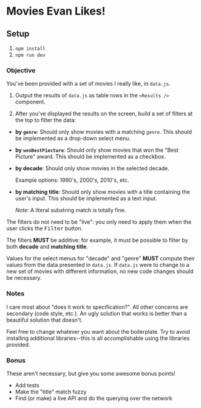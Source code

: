 # Movies Evan Likes!

## Setup

1. `npm install`
1. `npm run dev`

### Objective

You've been provided with a set of movies I really like, in `data.js`.

1. Output the results of `data.js` as table rows in the `<Results />`
  component.

1. After you've displayed the results on the screen, build a set of filters at
  the top to filter the data:

  - **by `genre`**: Should only show movies with a matching `genre`. This
    should be implemented as a drop-down select menu.
  - **by `wonBestPiecture`**: Should only show movies that won the
    "Best Picture" award. This should be implemented as a checkbox.
  - **by decade**: Should only show movies in the selected decade.

    Example options: 1990's, 2000's, 2010's, etc.
  - **by matching title**: Should only show movies with a title containing the
    user's input. This should be implemented as a text input.

    *Note*: A literal substring match is totally fine.

  The filters do not need to be "live": you only need to apply them when the
  user clicks the <kbd>Filter</kbd> button.

  The filters **MUST** be additive: for example, it must be possible to filter
  by both **decade** and **matching title**.

  Values for the select menus for "decade" and "genre" **MUST** compute their
  values from the data presented in `data.js`. If `data.js` were to change to
  a new set of movies with different information, no new code changes should
  be necessary.

### Notes

I care most about "does it work to specification?". All other concerns are
secondary (code style, etc.). An ugly solution that works is better than a
beautiful solution that doesn't.

Feel free to change whatever you want about the boilerplate. Try to avoid
installing additional libraries--this is all accomplishable using the libraries
provided.

### Bonus

These aren't necessary, but give you some awesome bonus points!

- Add tests
- Make the "title" match fuzzy
- Find (or make) a live API and do the querying over the network
